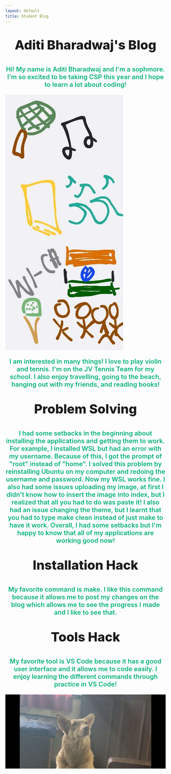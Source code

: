 ```yaml
---
layout: default
title: Student Blog
---
```



<p style="text-align: center; font-weight:800; font-size: 40px">Aditi Bharadwaj's Blog</p>
<p style="text-align: center; font-weight:600; font-size: 20px; color:#00B07B">Hi! My name is Aditi Bharadwaj and I'm a sophmore. I'm so excited to be taking CSP this year and I hope to learn a lot about coding!</p>

![Alt text](images/Screenshot_20230817_144238_Gallery.jpg)

<p style="text-align: center; font-weight:600; font-size: 20px; color:#00B07B">I am interested in many things! I love to play violin and tennis. I'm on the JV Tennis Team for my school. I also enjoy travelling, going to the beach, hanging out with my friends, and reading books!</p> 

<p style="text-align: center; font-weight:800; font-size: 40px">Problem Solving</p>
<p style="text-align: center; font-weight:600; font-size: 20px; color:#00B07B">I had some setbacks in the beginning about installing the applications and getting them to work. For example, I installed WSL but had an error with my username. Because of this, I got the prompt of "root" instead of "home". I solved this problem by reinstalling Ubuntu on my computer and redoing the username and password. Now my WSL works fine. I also had some issues uploading my image, at first I didn't know how to insert the image into index, but I realized that all you had to do was paste it! I also had an issue changing the theme, but I learnt that you had to type make clean instead of just make to have it work. Overall, I had some setbacks but I'm happy to know that all of my applications are working good now!</p>

<p style="text-align: center; font-weight:800; font-size: 40px">Installation Hack</p>
<p style="text-align: center; font-weight:600; font-size: 20px; color:#00B07B">My favorite command is make. I like this command because it allows me to post my changes on the blog which allows me to see the progress I made and I like to see that.</p> 

<p style="text-align: center; font-weight:800; font-size: 40px">Tools Hack</p> 
<p style="text-align: center; font-weight:600; font-size: 20px; color:#00B07B">My favorite tool is VS Code because it has a good user interface and it allows me to code easily. I enjoy learning the different commands through practice in VS Code!</p> 

![Alt text](images/Screenshot_20230824_172938_Gallery-transformed_1.jpg) 